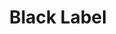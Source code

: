 ---
title: 'Black Label'
category: 'Beer'
description: 'Lorem ipsum dolor sit amet consectetur adipisicing elit. Obcaecati sint cumque voluptatem cupiditate odit corporis.'
price: 19
---